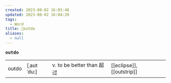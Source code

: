 ```yaml
---
created: 2023-08-02 16:03:48
updated: 2023-08-02 16:04:39
tags:
  - Word
title: 📖outdo
aliases:
  - null
---
```


<pre><strong>outdo</strong></pre>
|   |   |   |   |
|---|---|---|---|
|outdo|[ˌaʊtˈdu:]|v. to be better than 超过|[[eclipse]], [[outstrip]]|